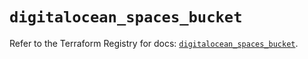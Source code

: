 # `digitalocean_spaces_bucket`

Refer to the Terraform Registry for docs: [`digitalocean_spaces_bucket`](https://registry.terraform.io/providers/digitalocean/digitalocean/2.36.0/docs/resources/spaces_bucket).
